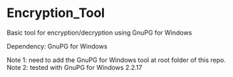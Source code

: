 # Encryption_Tool
Basic tool for encryption/decryption using GnuPG for Windows

Dependency: GnuPG for Windows

Note 1: need to add the GnuPG for Windows tool at root folder of this repo.
Note 2: tested with GnuPG for Windows 2.2.17
